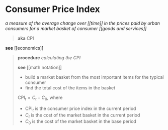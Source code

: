 # Consumer Price Index

_a measure of the average change over [[time]] in the prices paid by urban consumers for a market basket of consumer [[goods and services]]_

> **aka** CPI

**see** [[economics]]

> **procedure** _calculating the CPI_
>
> **see** [[math notation]]
>
> - build a market basket from the most important items for the typical consumer
> - find the total cost of the items in the basket
>
> $\text{CPI}_t = C_t - C_0$, where
>
> - $\text{CPI}_t$ is the consumer price index in the current period
> - $C_t$ is the cost of the market basket in the current period
> - $C_0$ is the cost of the market basket in the base period
